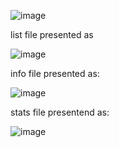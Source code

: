 ![image](https://user-images.githubusercontent.com/94069984/164285817-880738c5-be0c-4db9-8e1e-987e70624986.png)

list file presented as 

![image](https://user-images.githubusercontent.com/94069984/164288586-fd692ecb-54fd-4d88-a166-4ef55f7b508c.png)

info file presented as:

![image](https://user-images.githubusercontent.com/94069984/164286846-77081818-0860-4d8f-8d1d-d4ec772e718a.png)

stats file presentend as: 

![image](https://user-images.githubusercontent.com/94069984/164287363-380dd9d3-a133-41b3-b063-362f2eac939c.png)

